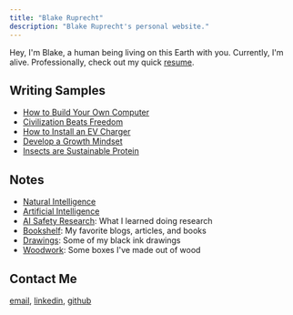 ```yaml
---
title: "Blake Ruprecht"
description: "Blake Ruprecht's personal website."
---
```


Hey, I'm Blake, a human being living on this Earth with you. Currently, I'm alive. Professionally, check out my quick [resume](/cv).

## Writing Samples
- [How to Build Your Own Computer](/build-your-own-computer)
- [Civilization Beats Freedom](/civilization)
- [How to Install an EV Charger](/ev-charger-install)
- [Develop a Growth Mindset](/growth-mindset)
- [Insects are Sustainable Protein](/insect-farming)

## Notes
- [Natural Intelligence](/ni) 
- [Artificial Intelligence](/ai)
- [AI Safety Research](/research): What I learned doing research
- [Bookshelf](/bookshelf): My favorite blogs, articles, and books
- [Drawings](/drawings): Some of my black ink drawings
- [Woodwork](/woodwork): Some boxes I've made out of wood

## Contact Me
[email](mailto:blakecruprecht@gmail.com), [linkedin](https://linkedin.com/in/BlakeRuprecht), [github](https://github.com/BlakeRuprecht)